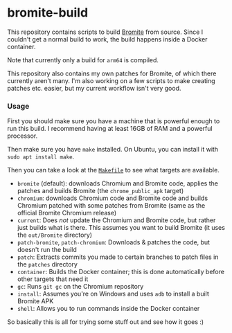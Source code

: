 # bromite-build
This repository contains scripts to build [Bromite](https://github.com/bromite/bromite) from source. Since I couldn't get a normal build to work, the build happens inside a Docker container.

Note that currently only a build for `arm64` is compiled.

This repository also contains my own patches for Bromite, of which there currently aren't many. I'm also working on a few scripts to make creating patches etc. easier, but my current workflow isn't very good.

### Usage
First you should make sure you have a machine that is powerful enough to run this build. I recommend having at least 16GB of RAM and a powerful processor.

Then make sure you have `make` installed. On Ubuntu, you can install it with `sudo apt install make`.

Then you can take a look at the [`Makefile`](Makefile) to see what targets are available.
* `bromite` (default): downloads Chromium and Bromite code, applies the patches and builds Bromite (the `chrome_public_apk` target)
* `chromium`: downloads Chromium code and Bromite code and builds Chromium patched with some patches from Bromite (same as the official Bromite Chromium release)
* `current`: Does *not* update the Chromium and Bromite code, but rather just builds what is there. This assumes you want to build Bromite (it uses the `out/Bromite` directory)
* `patch-bromite`, `patch-chromium`: Downloads & patches the code, but doesn't run the build
* `patch`: Extracts commits you made to certain branches to patch files in the `patches` directory
* `container`: Builds the Docker container; this is done automatically before other targets that need it
* `gc`: Runs `git gc` on the Chromium repository
* `install`: Assumes you're on Windows and uses `adb` to install a built Bromite APK
* `shell`: Allows you to run commands inside the Docker container

So basically this is all for trying some stuff out and see how it goes :)
